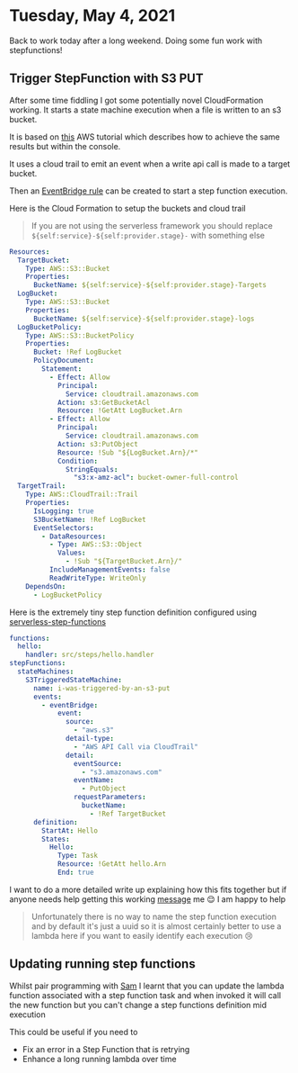 # Tuesday, May 4, 2021

Back to work today after a long weekend. Doing some fun work with stepfunctions!

## Trigger StepFunction with S3 PUT

After some time fiddling I got some potentially novel CloudFormation working. It starts a state machine execution when a file is written to an s3 bucket.

It is based on [this](https://docs.aws.amazon.com/step-functions/latest/dg/tutorial-cloudwatch-events-s3.html) AWS tutorial which describes how to achieve the same results but within the console.

It uses a cloud trail to emit an event when a write api call is made to a target bucket.

Then an [EventBridge rule](https://docs.aws.amazon.com/step-functions/latest/dg/cw-events.html) can be created to start a step function execution.

Here is the Cloud Formation to setup the buckets and cloud trail

> If you are not using the serverless framework you should replace `${self:service}-${self:provider.stage}-` with something else

```yml
Resources:
  TargetBucket:
    Type: AWS::S3::Bucket
    Properties:
      BucketName: ${self:service}-${self:provider.stage}-Targets
  LogBucket:
    Type: AWS::S3::Bucket
    Properties:
      BucketName: ${self:service}-${self:provider.stage}-logs
  LogBucketPolicy:
    Type: AWS::S3::BucketPolicy
    Properties:
      Bucket: !Ref LogBucket
      PolicyDocument:
        Statement:
          - Effect: Allow
            Principal: 
              Service: cloudtrail.amazonaws.com
            Action: s3:GetBucketAcl
            Resource: !GetAtt LogBucket.Arn
          - Effect: Allow
            Principal: 
              Service: cloudtrail.amazonaws.com
            Action: s3:PutObject
            Resource: !Sub "${LogBucket.Arn}/*"
            Condition:
              StringEquals:
                "s3:x-amz-acl": bucket-owner-full-control
  TargetTrail:
    Type: AWS::CloudTrail::Trail
    Properties:
      IsLogging: true
      S3BucketName: !Ref LogBucket
      EventSelectors:
        - DataResources:
          - Type: AWS::S3::Object
            Values: 
              - !Sub "${TargetBucket.Arn}/"
          IncludeManagementEvents: false
          ReadWriteType: WriteOnly
    DependsOn:
      - LogBucketPolicy
```

Here is the extremely tiny step function definition configured using [serverless-step-functions](https://github.com/serverless-operations/serverless-step-functions)

```yml
functions:
  hello:
    handler: src/steps/hello.handler
stepFunctions:
  stateMachines:
    S3TriggeredStateMachine:
      name: i-was-triggered-by-an-s3-put
      events:
        - eventBridge:
            event:
              source:
                - "aws.s3"
              detail-type:
                - "AWS API Call via CloudTrail"
              detail:
                eventSource: 
                  - "s3.amazonaws.com"
                eventName: 
                  - PutObject
                requestParameters:
                  bucketName: 
                    - !Ref TargetBucket
      definition:
        StartAt: Hello
        States:
          Hello:
            Type: Task
            Resource: !GetAtt hello.Arn
            End: true
```

I want to do a more detailed write up explaining how this fits together but if anyone needs help getting this working [message](https://twitter.com/messages/compose?recipient_id=985648271476580352) me 😌 I am happy to help

> Unfortunately there is no way to name the step function execution and by default it's just a uuid so it is almost certainly better to use a lambda here if you want to easily identify each execution 😢

## Updating running step functions

Whilst pair programming with [Sam](https://twitter.com/star_suit) I learnt that you can update the lambda function associated with a step function task and when invoked it will call the new function but you can't change a step functions definition mid execution

This could be useful if you need to

* Fix an error in a Step Function that is retrying
* Enhance a long running lambda over time

